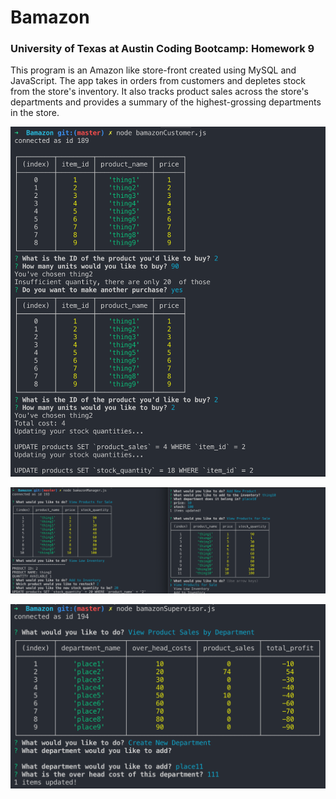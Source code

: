 # Bamazon

### University of Texas at Austin Coding Bootcamp: Homework 9

This program is an Amazon like store-front created using MySQL and JavaScript. The app takes in orders from customers and depletes stock from the store's inventory. It also tracks product sales across the store's departments and provides a summary of the highest-grossing departments in the store.


![Customer](images/bam_customer_ex.png)

![Manager](images/bam_manager_ex.png)

![Supervisor](images/bam_super_ex.png)
